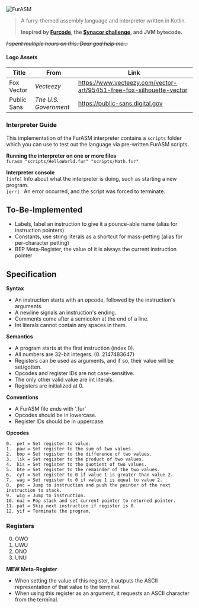 ![FurASM](https://raw.githubusercontent.com/MaowImpl/furasm/master/furasm.png)
<!-- Add shield.io tags here later -->
> A furry-themed assembly language and interpreter written in Kotlin.
> 
> **Inspired by [Furcode](https://github.com/sparksammy/FurcodeJS/), the [Synacor challenge](https://challenge.synacor.com/), and JVM bytecode.**

~~*I spent multiple hours on this. Dear god help me...*~~

#### Logo Assets
| Title | From | Link
| ---  | ---    | ---
| Fox Vector    | *Vecteezy*              | https://www.vecteezy.com/vector-art/95451-free-fox-silhouette-vector
| Public Sans   | *The U.S. Government*   | https://public-sans.digital.gov

### Interpreter Guide

This implementation of the FurASM interpreter contains a `scripts` folder which you can use to test out the language via pre-written FurASM scripts.

**Running the interpreter on one or more files**
<br>
`furasm "scripts/HelloWorld.fur" "scripts/Math.fur"`

**Interpreter console**
<br>
`[info]` Info about what the interpreter is doing, such as starting a new program.
<br>
`[err]` &nbsp; An error occurred, and the script was forced to terminate.

## To-Be-Implemented
- Labels, label an instruction to give it a pounce-able name (alias for instruction pointers)
- Constants, use string literals as a shortcut for mass-petting (alias for per-character petting)
- BEP Meta-Register, the value of it is always the current instruction pointer

## Specification
**Syntax**
- An instruction starts with an opcode, followed by the instruction's arguments.
- A newline signals an instruction's ending.
- Comments come after a semicolon at the end of a line.
- Int literals cannot contain any spaces in them.

**Semantics**
- A program starts at the first instruction (index 0).
- All numbers are 32-bit integers. (0..2147483647)
- Registers can be used as arguments, and if so, their value will be set/gotten.
- Opcodes and register IDs are not case-sensitive.
- The only other valid value are int literals.
- Registers are initialized at 0.

**Conventions**
- A FurASM file ends with '.fur'
- Opcodes should be in lowercase.
- Register IDs should be in uppercase.

**Opcodes**
```
0.  pet = Set register to value.
1.  paw = Set register to the sum of two values.
2.  bop = Set register to the difference of two values.
3.  lik = Set register to the product of two values.
4.  kis = Set register to the quotient of two values.
5.  bte = Set register to the remainder of the two values.
6.  cyt = Set register to 0 if value 1 is greater than value 2.
7.  wag = Set register to 0 if value 1 is equal to value 2.
8.  pnc = Jump to instruction and push the pointer of the next instruction to stack.
9.  wig = Jump to instruction.
10. nuz = Pop stack and set current pointer to returned pointer.
11. pat = Skip next instruction if register is 0.
12. yif = Terminate the program.
```

### Registers

0. OWO
1. UWU
2. ONO
3. UNU

**MEW Meta-Register**
- When setting the value of this register, it outputs the ASCII representation of that value to the terminal.
- When using this register as an argument, it requests an ASCII character from the terminal.